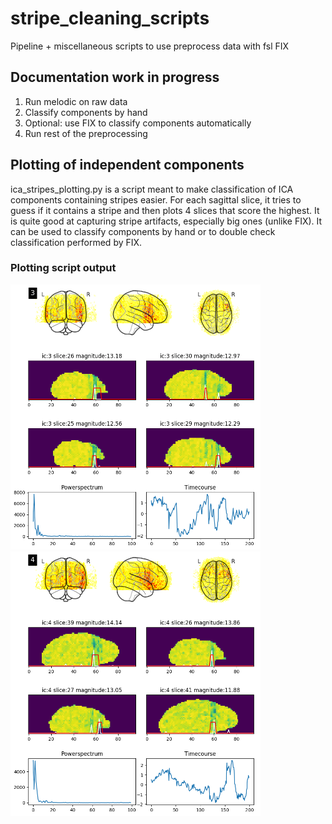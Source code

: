 # stripe_cleaning_scripts
Pipeline + miscellaneous scripts to use preprocess data with fsl FIX

## Documentation work in progress

1. Run melodic on raw data
2. Classify components by hand
3. Optional: use FIX to classify components automatically
4. Run rest of the preprocessing 

## Plotting of independent components
ica_stripes_plotting.py is a script meant to make classification of ICA components containing stripes easier. For each sagittal slice, it tries to guess if it contains a stripe and then plots 4 slices that score the highest. It is quite good at capturing stripe artifacts, especially big ones (unlike FIX). It can be used to classify components by hand or to double check classification performed by FIX. 

### Plotting script output
<img src="plotting_test_subject/123456/1st_cleaning/ica_plots/123456_True_IC_3.png" width="400"><img src="plotting_test_subject/123456/1st_cleaning/ica_plots/123456_True_IC_4.png" width="400">
